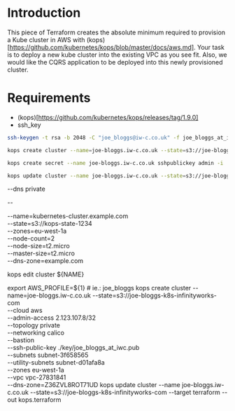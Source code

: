 # Introduction

This piece of Terraform creates the absolute minimum required to provision a Kube cluster in AWS with (kops)[https://github.com/kubernetes/kops/blob/master/docs/aws.md]. Your task is to deploy a new kube cluster into the existing VPC as you see fit. Also, we would like the CQRS application to be deployed into this newly provisioned cluster.

# Requirements

* (kops)[https://github.com/kubernetes/kops/releases/tag/1.9.0]
* ssh_key


```bash
ssh-keygen -t rsa -b 2048 -C "joe_bloggs@iw-c.co.uk" -f joe_bloggs_at_iwc

kops create cluster --name=joe-bloggs.iw-c.co.uk --state=s3://joe-bloggs-k8s-infinityworks-com --zones eu-west-1a --dns-zone=Z36ZVL8ROT71UD

kops create secret --name joe-bloggs.iw-c.co.uk sshpublickey admin -i ./key/joe_bloggs_at_iwc.pub

kops update cluster --name joe-bloggs.iw-c.co.uk --state=s3://joe-bloggs-k8s-infinityworks-com --target terraform

```

 --dns private

--

  --name=kubernetes-cluster.example.com \
  --state=s3://kops-state-1234 \
  --zones=eu-west-1a \
  --node-count=2 \
  --node-size=t2.micro \
  --master-size=t2.micro \
  --dns-zone=example.com

kops edit cluster ${NAME}

export AWS_PROFILE=${1} # ie.: joe_bloggs
kops create cluster --name=joe-bloggs.iw-c.co.uk --state=s3://joe-bloggs-k8s-infinityworks-com \
  --cloud aws \
  --admin-access 2.123.107.8/32 \
  --topology private \
  --networking calico \
  --bastion \
  --ssh-public-key ./key/joe_bloggs_at_iwc.pub \
  --subnets subnet-3f658565 \
  --utility-subnets subnet-d01afa8a \
  --zones eu-west-1a \
  --vpc vpc-27831841 \
  --dns-zone=Z36ZVL8ROT71UD
kops update cluster --name joe-bloggs.iw-c.co.uk --state=s3://joe-bloggs-k8s-infinityworks-com --target terraform --out kops.terraform